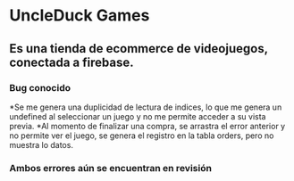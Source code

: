 # UncleDuck Games

## Es una tienda de ecommerce de videojuegos, conectada a firebase.

### Bug conocido
*Se me genera una duplicidad de lectura de indices, lo que me genera un undefined al seleccionar un juego y no me permite acceder a su vista previa.
*Al momento de finalizar una compra, se arrastra el error anterior y no permite ver el juego, se genera el registro en la tabla orders, pero no muestra lo datos.

### Ambos errores aún se encuentran en revisión